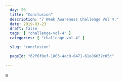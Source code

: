 ```yaml
---
  day: 50
  title: "Conclusion"
  description: "7 Week Awareness Challenge Vol 4."
  date: 2019-03-23
  draft: false
  tags: [ "challenge-vol-4" ]
  categories: [ "challenge-vol-4" ]

  slug: "conclusion"

  pageId: "62f6f0ef-1803-4ac0-8471-61a86032c05c"

---
```


a